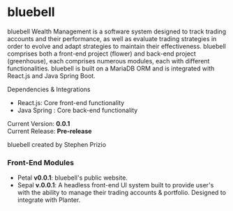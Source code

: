 # bluebell 
bluebell Wealth Management is a software system designed to track trading accounts and their performance, as well as evaluate trading strategies in order to evolve and adapt strategies
to maintain their effectiveness. bluebell comprises both a front-end project (flower) and back-end project (greenhouse), each comprises numerous modules, each with different functionalities. bluebell is
built on a MariaDB ORM and is integrated with React.js and Java Spring Boot.

Dependencies & Integrations
- React.js: Core front-end functionality
- Java Spring : Core back-end functionality

Current Version: **0.0.1**\
Current Release: **Pre-release**

bluebell created by Stephen Prizio

### Front-End Modules
- Petal **v0.0.1**: bluebell's public website.
- Sepal **v.0.0.1**: A headless front-end UI system built to provide user's with the ability to manage their trading accounts & portfolio. Designed to integrate with Planter.